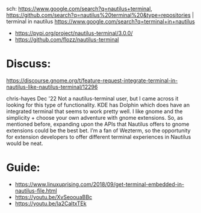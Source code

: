 sch:
https://www.google.com/search?q=nautilus+terminal, https://github.com/search?q=nautilus%20terminal%20&type=repositories |
terminal in nautilus https://www.google.com/search?q=terminal+in+nautilus

- https://pypi.org/project/nautilus-terminal/3.0.0/
- https://github.com/flozz/nautilus-terminal

# Discuss:
https://discourse.gnome.org/t/feature-request-integrate-terminal-in-nautilus-like-nautilus-terminal/12296

chris-hayes
Dec '22
Not a nautilus-terminal user, but I came across it looking for this type of functionality. KDE has Dolphin which does have an integrated terminal that seems to work pretty well. I like gnome and the simplicity + choose your own adventure with gnome extensions. So, as mentioned before, expanding upon the APIs that Nautilus offers to gnome extensions could be the best bet. I’m a fan of Wezterm, so the opportunity for extension developers to offer different terminal experiences in Nautilus would be neat.

# Guide:
- https://www.linuxuprising.com/2018/09/get-terminal-embedded-in-nautilus-file.html
- https://youtu.be/XvSeoouaBBc
- https://youtu.be/Ia2CaItxTEk
